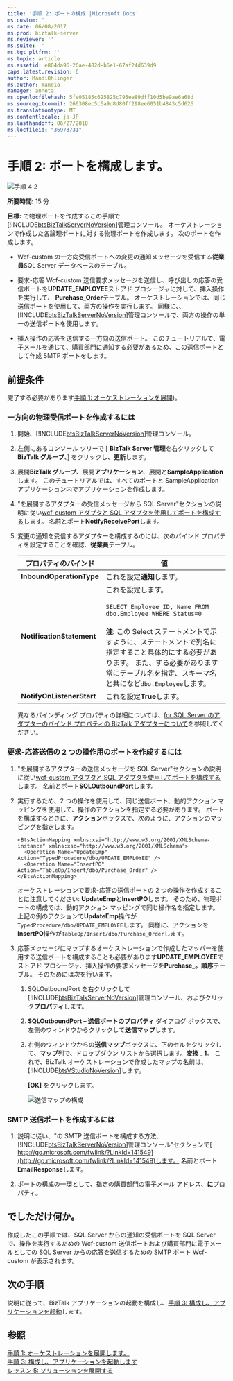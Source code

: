 ```yaml
---
title: '手順 2: ポートの構成 |Microsoft Docs'
ms.custom: ''
ms.date: 06/08/2017
ms.prod: biztalk-server
ms.reviewer: ''
ms.suite: ''
ms.tgt_pltfrm: ''
ms.topic: article
ms.assetid: e804da96-26ae-482d-b6e1-67af24d639d9
caps.latest.revision: 6
author: MandiOhlinger
ms.author: mandia
manager: anneta
ms.openlocfilehash: 5fe05185c625825c795ee89dff10d5be9ae6a68d
ms.sourcegitcommit: 266308ec5c6a9d8d80ff298ee6051b4843c5d626
ms.translationtype: MT
ms.contentlocale: ja-JP
ms.lasthandoff: 06/27/2018
ms.locfileid: "36973731"
---
```

# <a name="step-2-configure-the-ports"></a>手順 2: ポートを構成します。
![手順 4 2](../../adapters-and-accelerators/adapter-oracle-ebs/media/step-2of4.gif "Step_2of4")  
  
 **所要時間:** 15 分  
  
 **目標:** で物理ポートを作成するこの手順で[!INCLUDE[btsBizTalkServerNoVersion](../../includes/btsbiztalkservernoversion-md.md)]管理コンソール。 オーケストレーションで作成した各論理ポートに対する物理ポートを作成します。 次のポートを作成します。  
  
- Wcf-custom の一方向受信ポートへの変更の通知メッセージを受信する**従業員**SQL Server データベースのテーブル。  
  
- 要求-応答 Wcf-custom 送信要求メッセージを送信し、呼び出しの応答の受信ポートを**UPDATE_EMPLOYEE**ストアド プロシージャに対して、挿入操作を実行して、 **Purchase_Order**テーブル。 オーケストレーションでは、同じ送信ポートを使用して、両方の操作を実行します。 同様に、、[!INCLUDE[btsBizTalkServerNoVersion](../../includes/btsbiztalkservernoversion-md.md)]管理コンソールで、両方の操作の単一の送信ポートを使用します。  
  
- 挿入操作の応答を送信する一方向の送信ポート。 このチュートリアルで、電子メールを通じて、購買部門に通知する必要があるため、この送信ポートとして作成 SMTP ポートをします。  
  
## <a name="prerequisites"></a>前提条件  
 完了する必要があります[手順 1: オーケストレーションを展開](../../adapters-and-accelerators/adapter-sql/step-1-deploy-the-orchestration.md))。  
  
### <a name="to-create-a-physical-one-way-receive-port"></a>一方向の物理受信ポートを作成するには  
  
1. 開始、[!INCLUDE[btsBizTalkServerNoVersion](../../includes/btsbiztalkservernoversion-md.md)]管理コンソール。  
  
2. 左側にあるコンソール ツリーで [ **BizTalk Server 管理**を右クリックして**BizTalk グループ**、] をクリックし、**更新**します。  
  
3. 展開**BizTalk グループ**、展開**アプリケーション**、展開と**SampleApplication**します。 このチュートリアルでは、すべてのポートと SampleApplication アプリケーション内でアプリケーションを作成します。  
  
4. "を展開するアダプターの受信メッセージから SQL Server"セクションの説明に従い[wcf-custom アダプタと SQL アダプタを使用してポートを構成する](../../adapters-and-accelerators/adapter-sql/configure-a-port-using-the-wcf-custom-adapter-and-sql-adapter.md)します。 名前とポート**NotifyReceivePort**します。  
  
5. 変更の通知を受信するアダプターを構成するのには、次のバインド プロパティを設定することを確認、**従業員**テーブル。  
  
   |プロパティのバインド|値|  
   |----------------------|-----------|  
   |**InboundOperationType**|これを設定**通知**します。|  
   |**NotificationStatement**|これを設定します。<br /><br /> `SELECT Employee_ID, Name FROM dbo.Employee WHERE Status=0`<br /><br /> **注:** この Select ステートメントで示すように、ステートメントで列名に指定すること具体的にする必要があります。 また、する必要があります常にテーブル名を指定、スキーマ名と共になど`dbo.Employee`します。|  
   |**NotifyOnListenerStart**|これを設定**True**します。|  
  
    異なるバインディング プロパティの詳細については、[for SQL Server のアダプターのバインド プロパティの BizTalk アダプターについて](../../adapters-and-accelerators/adapter-sql/read-about-the-biztalk-adapter-for-sql-server-adapter-binding-properties.md)を参照してください。  
  
### <a name="to-create-a-request-response-send-port-for-two-operations"></a>要求-応答送信の 2 つの操作用のポートを作成するには  
  
1. "を展開するアダプターの送信メッセージを SQL Server"セクションの説明に従い[wcf-custom アダプタと SQL アダプタを使用してポートを構成する](../../adapters-and-accelerators/adapter-sql/configure-a-port-using-the-wcf-custom-adapter-and-sql-adapter.md)します。 名前とポート**SQLOutboundPort**します。  
  
2. 実行するため、2 つの操作を使用して、同じ送信ポート、動的アクション マッピングを使用して、操作のアクションを指定する必要があります。 ポートを構成するときに、**アクション**ボックスで、次のように、アクションのマッピングを指定します。  
  
   ```  
   <BtsActionMapping xmlns:xsi="http://www.w3.org/2001/XMLSchema-instance" xmlns:xsd="http://www.w3.org/2001/XMLSchema">  
     <Operation Name="UpdateEmp" Action="TypedProcedure/dbo/UPDATE_EMPLOYEE" />  
     <Operation Name="InsertPO" Action="TableOp/Insert/dbo/Purchase_Order" />  
   </BtsActionMapping>  
   ```  
  
    オーケストレーションで要求-応答の送信ポートの 2 つの操作を作成することに注意してください: **UpdateEmp**と**InsertPO**します。 そのため、物理ポートの構成では、動的アクション マッピングで同じ操作名を指定します。 上記の例のアクションで**UpdateEmp**操作が`TypedProcedure/dbo/UPDATE_EMPLOYEE`します。 同様に、アクションを**InsertPO**操作が`TableOp/Insert/dbo/Purchase_Order`します。  
  
3. 応答メッセージにマップするオーケストレーションで作成したマッパーを使用する送信ポートを構成することも必要があります**UPDATE_EMPLOYEE**でストアド プロシージャ、挿入操作の要求メッセージを**Purchase_。順序**テーブル。 そのためには次を行います。  
  
   1. SQLOutboundPort を右クリックして[!INCLUDE[btsBizTalkServerNoVersion](../../includes/btsbiztalkservernoversion-md.md)]管理コンソール、およびクリック**プロパティ**します。  
  
   2. **SQLOutboundPort – 送信ポートのプロパティ** ダイアログ ボックスで、左側のウィンドウからクリックして**送信マップ**します。  
  
   3. 右側のウィンドウからの**送信マップ**ボックスに、下のセルをクリックして、**マップ**列で、ドロップダウン リストから選択します。**変換 _ 1**。 これで、BizTalk オーケストレーションで作成したマップの名前は、[!INCLUDE[btsVStudioNoVersion](../../includes/btsvstudionoversion-md.md)]します。  
  
       **[OK]** をクリックします。  
  
       ![送信マップの構成](../../adapters-and-accelerators/adapter-sql/media/sql-adap-tut-010-map-ports.gif "sql_adap_tut_010_map_ports")  
  
### <a name="to-create-an-smtp-send-port"></a>SMTP 送信ポートを作成するには  
  
1. 説明に従い、"の SMTP 送信ポートを構成する方法、[!INCLUDE[btsBizTalkServerNoVersion](../../includes/btsbiztalkservernoversion-md.md)]管理コンソール"セクションで[ http://go.microsoft.com/fwlink/?LinkId=141549](http://go.microsoft.com/fwlink/?LinkId=141549)します。 名前とポート**EmailResponse**します。  
  
2. ポートの構成の一環として、指定の購買部門の電子メール アドレス、**に**プロパティ。  
  
## <a name="what-did-i-just-do"></a>でしただけ何か。  
 作成したこの手順では、SQL Server からの通知の受信ポートを SQL Server で、操作を実行するための Wcf-custom 送信ポートおよび購買部門に電子メールとしての SQL Server からの応答を送信するための SMTP ポート Wcf-custom が表示されます。  
  
## <a name="next-steps"></a>次の手順  
 説明に従って、BizTalk アプリケーションの起動を構成し、[手順 3: 構成し、アプリケーションを起動](../../adapters-and-accelerators/adapter-sql/step-3-configure-and-start-the-application.md)します。  
  
## <a name="see-also"></a>参照  
 [手順 1: オーケストレーションを展開します。](../../adapters-and-accelerators/adapter-sql/step-1-deploy-the-orchestration.md)   
 [手順 3: 構成し、アプリケーションを起動します](../../adapters-and-accelerators/adapter-sql/step-3-configure-and-start-the-application.md)   
 [レッスン 5: ソリューションを展開する](../../adapters-and-accelerators/adapter-sql/lesson-5-deploy-the-solution.md)